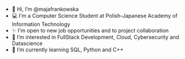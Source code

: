 - 👋 Hi, I’m @majafrankowska
- 💻 I'm a Computer Science Student at Polish-Japanese Academy of Information Technology
- ✨ I'm open to new job opportunities and to project collaboration
- 👀 I’m interested in FullStack Development, Cloud, Cybersecurity and Datascience
- 🧠 I’m currently learning SQL, Python and C++


<!---
majafrankowska/majafrankowska is a ✨ special ✨ repository because its `README.md` (this file) appears on your GitHub profile.
You can click the Preview link to take a look at your changes.
--->
